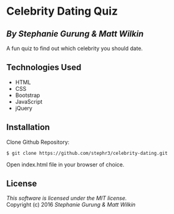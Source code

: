 # Celebrity Dating Quiz
## *By Stephanie Gurung & Matt Wilkin*

A fun quiz to find out which celebrity you should date.

## Technologies Used

* HTML<br>
* CSS<br>
* Bootstrap<br>
* JavaScript<br>
* jQuery<br>

Installation
------------
Clone Github Repository:
```
$ git clone https://github.com/stephr3/celebrity-dating.git
```
Open index.html file in your browser of choice.

License
-------
_This software is licensed under the MIT license._<br>
Copyright (c) 2016 *Stephanie Gurung & Matt Wilkin*
